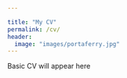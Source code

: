 ```yaml
---

title: "My CV"
permalink: /cv/
header:
  image: "images/portaferry.jpg"
---
```


Basic CV will appear here

